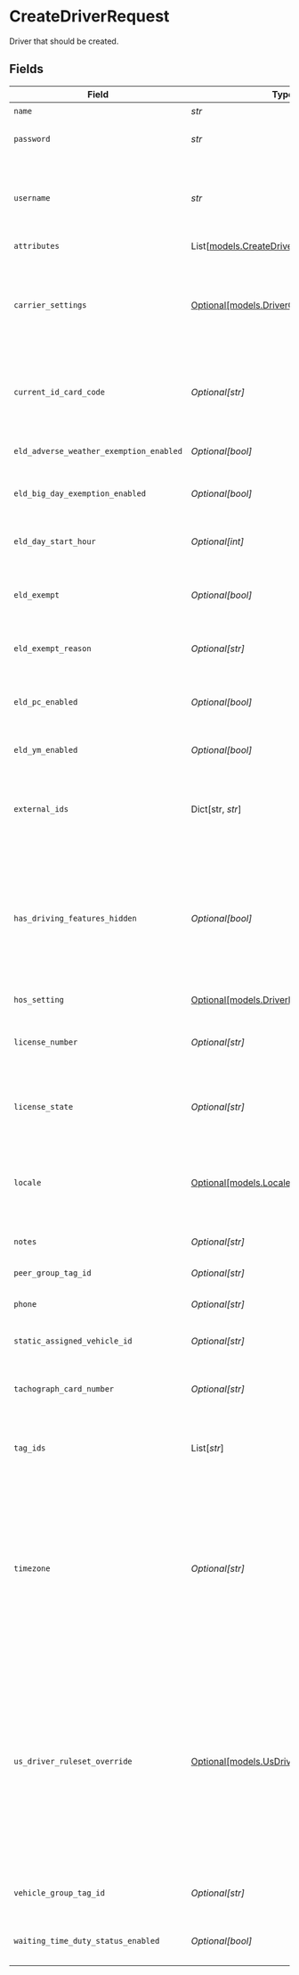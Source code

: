 # CreateDriverRequest

Driver that should be created.


## Fields

| Field                                                                                                                                                                                                                                                                                                                                                                                                                                      | Type                                                                                                                                                                                                                                                                                                                                                                                                                                       | Required                                                                                                                                                                                                                                                                                                                                                                                                                                   | Description                                                                                                                                                                                                                                                                                                                                                                                                                                | Example                                                                                                                                                                                                                                                                                                                                                                                                                                    |
| ------------------------------------------------------------------------------------------------------------------------------------------------------------------------------------------------------------------------------------------------------------------------------------------------------------------------------------------------------------------------------------------------------------------------------------------ | ------------------------------------------------------------------------------------------------------------------------------------------------------------------------------------------------------------------------------------------------------------------------------------------------------------------------------------------------------------------------------------------------------------------------------------------ | ------------------------------------------------------------------------------------------------------------------------------------------------------------------------------------------------------------------------------------------------------------------------------------------------------------------------------------------------------------------------------------------------------------------------------------------ | ------------------------------------------------------------------------------------------------------------------------------------------------------------------------------------------------------------------------------------------------------------------------------------------------------------------------------------------------------------------------------------------------------------------------------------------ | ------------------------------------------------------------------------------------------------------------------------------------------------------------------------------------------------------------------------------------------------------------------------------------------------------------------------------------------------------------------------------------------------------------------------------------------ |
| `name`                                                                                                                                                                                                                                                                                                                                                                                                                                     | *str*                                                                                                                                                                                                                                                                                                                                                                                                                                      | :heavy_check_mark:                                                                                                                                                                                                                                                                                                                                                                                                                         | Driver's name.                                                                                                                                                                                                                                                                                                                                                                                                                             | Susan Jones                                                                                                                                                                                                                                                                                                                                                                                                                                |
| `password`                                                                                                                                                                                                                                                                                                                                                                                                                                 | *str*                                                                                                                                                                                                                                                                                                                                                                                                                                      | :heavy_check_mark:                                                                                                                                                                                                                                                                                                                                                                                                                         | Password that the driver can use to login to the Samsara driver app.                                                                                                                                                                                                                                                                                                                                                                       | aSecurePassword1234                                                                                                                                                                                                                                                                                                                                                                                                                        |
| `username`                                                                                                                                                                                                                                                                                                                                                                                                                                 | *str*                                                                                                                                                                                                                                                                                                                                                                                                                                      | :heavy_check_mark:                                                                                                                                                                                                                                                                                                                                                                                                                         | Driver's login username into the driver app. The username may not contain spaces or the '@' symbol. The username must be unique.                                                                                                                                                                                                                                                                                                           | SusanJones                                                                                                                                                                                                                                                                                                                                                                                                                                 |
| `attributes`                                                                                                                                                                                                                                                                                                                                                                                                                               | List[[models.CreateDriverRequestAttributes](../models/createdriverrequestattributes.md)]                                                                                                                                                                                                                                                                                                                                                   | :heavy_minus_sign:                                                                                                                                                                                                                                                                                                                                                                                                                         | N/A                                                                                                                                                                                                                                                                                                                                                                                                                                        |                                                                                                                                                                                                                                                                                                                                                                                                                                            |
| `carrier_settings`                                                                                                                                                                                                                                                                                                                                                                                                                         | [Optional[models.DriverCarrierSettings]](../models/drivercarriersettings.md)                                                                                                                                                                                                                                                                                                                                                               | :heavy_minus_sign:                                                                                                                                                                                                                                                                                                                                                                                                                         | Carrier for a given driver. If the driver's carrier differs from the general organization's carrier settings, the override value is used. Updating this value only updates the override setting for this driver.                                                                                                                                                                                                                           |                                                                                                                                                                                                                                                                                                                                                                                                                                            |
| `current_id_card_code`                                                                                                                                                                                                                                                                                                                                                                                                                     | *Optional[str]*                                                                                                                                                                                                                                                                                                                                                                                                                            | :heavy_minus_sign:                                                                                                                                                                                                                                                                                                                                                                                                                         | The ID Card Code on the back of the physical card assigned to the driver.  Contact Samsara if you would like to enable this feature.                                                                                                                                                                                                                                                                                                       | 941767043                                                                                                                                                                                                                                                                                                                                                                                                                                  |
| `eld_adverse_weather_exemption_enabled`                                                                                                                                                                                                                                                                                                                                                                                                    | *Optional[bool]*                                                                                                                                                                                                                                                                                                                                                                                                                           | :heavy_minus_sign:                                                                                                                                                                                                                                                                                                                                                                                                                         | Flag indicating this driver may use Adverse Weather exemptions in ELD logs.                                                                                                                                                                                                                                                                                                                                                                |                                                                                                                                                                                                                                                                                                                                                                                                                                            |
| `eld_big_day_exemption_enabled`                                                                                                                                                                                                                                                                                                                                                                                                            | *Optional[bool]*                                                                                                                                                                                                                                                                                                                                                                                                                           | :heavy_minus_sign:                                                                                                                                                                                                                                                                                                                                                                                                                         | Flag indicating this driver may use Big Day exemption in ELD logs.                                                                                                                                                                                                                                                                                                                                                                         |                                                                                                                                                                                                                                                                                                                                                                                                                                            |
| `eld_day_start_hour`                                                                                                                                                                                                                                                                                                                                                                                                                       | *Optional[int]*                                                                                                                                                                                                                                                                                                                                                                                                                            | :heavy_minus_sign:                                                                                                                                                                                                                                                                                                                                                                                                                         | `0` indicating midnight-to-midnight ELD driving hours, `12` to indicate noon-to-noon driving hours.                                                                                                                                                                                                                                                                                                                                        |                                                                                                                                                                                                                                                                                                                                                                                                                                            |
| `eld_exempt`                                                                                                                                                                                                                                                                                                                                                                                                                               | *Optional[bool]*                                                                                                                                                                                                                                                                                                                                                                                                                           | :heavy_minus_sign:                                                                                                                                                                                                                                                                                                                                                                                                                         | Flag indicating this driver is exempt from the Electronic Logging Mandate.                                                                                                                                                                                                                                                                                                                                                                 |                                                                                                                                                                                                                                                                                                                                                                                                                                            |
| `eld_exempt_reason`                                                                                                                                                                                                                                                                                                                                                                                                                        | *Optional[str]*                                                                                                                                                                                                                                                                                                                                                                                                                            | :heavy_minus_sign:                                                                                                                                                                                                                                                                                                                                                                                                                         | Reason that this driver is exempt from the Electronic Logging Mandate (see eldExempt).                                                                                                                                                                                                                                                                                                                                                     | Bad driver                                                                                                                                                                                                                                                                                                                                                                                                                                 |
| `eld_pc_enabled`                                                                                                                                                                                                                                                                                                                                                                                                                           | *Optional[bool]*                                                                                                                                                                                                                                                                                                                                                                                                                           | :heavy_minus_sign:                                                                                                                                                                                                                                                                                                                                                                                                                         | Flag indicating this driver may select the Personal Conveyance duty status in ELD logs.                                                                                                                                                                                                                                                                                                                                                    |                                                                                                                                                                                                                                                                                                                                                                                                                                            |
| `eld_ym_enabled`                                                                                                                                                                                                                                                                                                                                                                                                                           | *Optional[bool]*                                                                                                                                                                                                                                                                                                                                                                                                                           | :heavy_minus_sign:                                                                                                                                                                                                                                                                                                                                                                                                                         | Flag indicating this driver may select the Yard Move duty status in ELD logs.                                                                                                                                                                                                                                                                                                                                                              |                                                                                                                                                                                                                                                                                                                                                                                                                                            |
| `external_ids`                                                                                                                                                                                                                                                                                                                                                                                                                             | Dict[str, *str*]                                                                                                                                                                                                                                                                                                                                                                                                                           | :heavy_minus_sign:                                                                                                                                                                                                                                                                                                                                                                                                                         | The [external IDs](https://developers.samsara.com/docs/external-ids) for the given object.                                                                                                                                                                                                                                                                                                                                                 | {<br/>"maintenanceId": "250020",<br/>"payrollId": "ABFS18600"<br/>}                                                                                                                                                                                                                                                                                                                                                                        |
| `has_driving_features_hidden`                                                                                                                                                                                                                                                                                                                                                                                                              | *Optional[bool]*                                                                                                                                                                                                                                                                                                                                                                                                                           | :heavy_minus_sign:                                                                                                                                                                                                                                                                                                                                                                                                                         | A boolean indicating whether the driver has driving-related features hidden in the Driver App, including Vehicle selection, HOS, Routing, Team Driving, Documents, and Trip Logs. Default value is false if omitted. Note: only available to customers of Connected Forms.                                                                                                                                                                 | true                                                                                                                                                                                                                                                                                                                                                                                                                                       |
| `hos_setting`                                                                                                                                                                                                                                                                                                                                                                                                                              | [Optional[models.DriverHosSetting]](../models/driverhossetting.md)                                                                                                                                                                                                                                                                                                                                                                         | :heavy_minus_sign:                                                                                                                                                                                                                                                                                                                                                                                                                         | Hos settings for a driver.                                                                                                                                                                                                                                                                                                                                                                                                                 |                                                                                                                                                                                                                                                                                                                                                                                                                                            |
| `license_number`                                                                                                                                                                                                                                                                                                                                                                                                                           | *Optional[str]*                                                                                                                                                                                                                                                                                                                                                                                                                            | :heavy_minus_sign:                                                                                                                                                                                                                                                                                                                                                                                                                         | Driver's state issued license number. The combination of this number and `licenseState` must be unique.                                                                                                                                                                                                                                                                                                                                    | E1234567                                                                                                                                                                                                                                                                                                                                                                                                                                   |
| `license_state`                                                                                                                                                                                                                                                                                                                                                                                                                            | *Optional[str]*                                                                                                                                                                                                                                                                                                                                                                                                                            | :heavy_minus_sign:                                                                                                                                                                                                                                                                                                                                                                                                                         | Abbreviation of US state, Canadian province, or US territory that issued driver's license.                                                                                                                                                                                                                                                                                                                                                 | CA                                                                                                                                                                                                                                                                                                                                                                                                                                         |
| `locale`                                                                                                                                                                                                                                                                                                                                                                                                                                   | [Optional[models.Locale]](../models/locale.md)                                                                                                                                                                                                                                                                                                                                                                                             | :heavy_minus_sign:                                                                                                                                                                                                                                                                                                                                                                                                                         | Locale override (uncommon). These are specified by ISO 3166-2 country codes for supported locales. Valid values: `us`, `at`, `be`, `ca`, `gb`, `fr`, `de`, `ie`, `it`, `lu`, `mx`, `nl`, `es`, `ch`, `pr`.                                                                                                                                                                                                                                 |                                                                                                                                                                                                                                                                                                                                                                                                                                            |
| `notes`                                                                                                                                                                                                                                                                                                                                                                                                                                    | *Optional[str]*                                                                                                                                                                                                                                                                                                                                                                                                                            | :heavy_minus_sign:                                                                                                                                                                                                                                                                                                                                                                                                                         | Notes about the driver.                                                                                                                                                                                                                                                                                                                                                                                                                    | Also goes by the nickname Furious Fred.                                                                                                                                                                                                                                                                                                                                                                                                    |
| `peer_group_tag_id`                                                                                                                                                                                                                                                                                                                                                                                                                        | *Optional[str]*                                                                                                                                                                                                                                                                                                                                                                                                                            | :heavy_minus_sign:                                                                                                                                                                                                                                                                                                                                                                                                                         | The peer group tag id this driver belong to, used for gamification.                                                                                                                                                                                                                                                                                                                                                                        |                                                                                                                                                                                                                                                                                                                                                                                                                                            |
| `phone`                                                                                                                                                                                                                                                                                                                                                                                                                                    | *Optional[str]*                                                                                                                                                                                                                                                                                                                                                                                                                            | :heavy_minus_sign:                                                                                                                                                                                                                                                                                                                                                                                                                         | Phone number of the driver.                                                                                                                                                                                                                                                                                                                                                                                                                | 5558234327                                                                                                                                                                                                                                                                                                                                                                                                                                 |
| `static_assigned_vehicle_id`                                                                                                                                                                                                                                                                                                                                                                                                               | *Optional[str]*                                                                                                                                                                                                                                                                                                                                                                                                                            | :heavy_minus_sign:                                                                                                                                                                                                                                                                                                                                                                                                                         | ID of vehicle that the driver is permanently assigned to. (uncommon).                                                                                                                                                                                                                                                                                                                                                                      | 456                                                                                                                                                                                                                                                                                                                                                                                                                                        |
| `tachograph_card_number`                                                                                                                                                                                                                                                                                                                                                                                                                   | *Optional[str]*                                                                                                                                                                                                                                                                                                                                                                                                                            | :heavy_minus_sign:                                                                                                                                                                                                                                                                                                                                                                                                                         | Driver's assigned tachograph card number (Europe specific)                                                                                                                                                                                                                                                                                                                                                                                 | 1000000492436002                                                                                                                                                                                                                                                                                                                                                                                                                           |
| `tag_ids`                                                                                                                                                                                                                                                                                                                                                                                                                                  | List[*str*]                                                                                                                                                                                                                                                                                                                                                                                                                                | :heavy_minus_sign:                                                                                                                                                                                                                                                                                                                                                                                                                         | IDs of tags the driver is associated with. If your access to the API is scoped by one or more tags, this field is required to pass in.                                                                                                                                                                                                                                                                                                     |                                                                                                                                                                                                                                                                                                                                                                                                                                            |
| `timezone`                                                                                                                                                                                                                                                                                                                                                                                                                                 | *Optional[str]*                                                                                                                                                                                                                                                                                                                                                                                                                            | :heavy_minus_sign:                                                                                                                                                                                                                                                                                                                                                                                                                         | Home terminal timezone, in order to indicate what time zone should be used to calculate the ELD logs. Driver timezones use [IANA timezone database](https://www.iana.org/time-zones) keys (e.g. `America/Los_Angeles`, `America/New_York`, `Europe/London`, etc.). You can find a mapping of common timezone formats to IANA timezone keys [here](https://unicode.org/cldr/charts/latest/supplemental/zone_tzid.html).                     | America/Los_Angeles                                                                                                                                                                                                                                                                                                                                                                                                                        |
| `us_driver_ruleset_override`                                                                                                                                                                                                                                                                                                                                                                                                               | [Optional[models.UsDriverRulesetOverride]](../models/usdriverrulesetoverride.md)                                                                                                                                                                                                                                                                                                                                                           | :heavy_minus_sign:                                                                                                                                                                                                                                                                                                                                                                                                                         | US Driver Ruleset override for a given driver. If the driver is operating under a ruleset different from the organization default, the override is used. Updating this value only updates the override setting for this driver. Explicitly setting this field to `null` will delete driver's ruleset override. If the driver does not have an override ruleset set, the response will not include any usDriverRulesetOverride information. |                                                                                                                                                                                                                                                                                                                                                                                                                                            |
| `vehicle_group_tag_id`                                                                                                                                                                                                                                                                                                                                                                                                                     | *Optional[str]*                                                                                                                                                                                                                                                                                                                                                                                                                            | :heavy_minus_sign:                                                                                                                                                                                                                                                                                                                                                                                                                         | Tag ID which determines which vehicles a driver will see when selecting vehicles.                                                                                                                                                                                                                                                                                                                                                          | 342417                                                                                                                                                                                                                                                                                                                                                                                                                                     |
| `waiting_time_duty_status_enabled`                                                                                                                                                                                                                                                                                                                                                                                                         | *Optional[bool]*                                                                                                                                                                                                                                                                                                                                                                                                                           | :heavy_minus_sign:                                                                                                                                                                                                                                                                                                                                                                                                                         | Flag indicating this driver may select waiting time duty status in ELD logs                                                                                                                                                                                                                                                                                                                                                                |                                                                                                                                                                                                                                                                                                                                                                                                                                            |